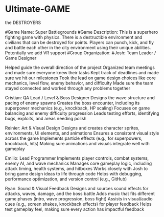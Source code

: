 # Ultimate-GAME
 the DESTROYERS


#Game Name: Super Battlegrounds
#Game Description: 
This is a superhero fighting game with physics. There is a destructible environment and civilians that can be destroyed for points.
Players can punch, kick, and fly and battle each other in the city environment using their unique abilities.
Potentially we add VR support
#Group Organization:
#Josh: Team Leader / Game Designer

Helped guide the overall direction of the project
Organized team meetings and made sure everyone knew their tasks
Kept track of deadlines and made sure we hit our milestones
Took the lead on game design choices like core mechanics, level flow, enemy behavior, and difficulty
Made sure the team stayed connected and worked through any problems together

Cristian: QA Lead / Level & Boss Designer
Designs the wave structure and pacing of enemy spawns
Creates the boss encounter, including its superpower mechanics (e.g., knockback, HP scaling)
Focuses on game balancing and enemy difficulty progression
Leads testing efforts, identifying bugs, exploits, and areas needing polish


Reinier: Art & Visual Design
Designs and creates character sprites, environments, UI elements, and animations
Ensures a consistent visual style across the game
Implements particle effects (e.g., for superpowers, knockback, hits)
Making sure animations and visuals integrate well with gameplay


Emilio: Lead Programmer
Implements player controls, combat systems, enemy AI, and wave mechanics
Manages core gameplay logic, including attack timing, health systems, and hitboxes
Works closely with Josh to bring game design ideas to life through code
Helps with debugging, performance optimization, and version control (e.g., GitHub)


Ryan: Sound & Visual Feedback
Designs and sources sound effects for attacks, waves, damage, and the boss battle
Adds music that fits different game phases (intro, wave progression, boss fight)
Assists in visual/audio cues (e.g., screen shakes, knockback effects) for player feedback
Helps test gameplay feel, making sure every action has impactful feedback
